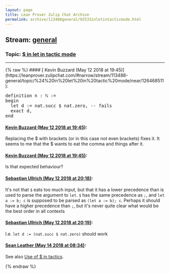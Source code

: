 ```yaml
---
layout: page
title: Lean Prover Zulip Chat Archive 
permalink: archive/113488general/92533inletintacticmode.html
---
```


## Stream: [general](https://leanprover-community.github.io/archive/113488general/index.html)
### Topic: [$ in let in tactic mode](https://leanprover-community.github.io/archive/113488general/92533inletintacticmode.html)

---

<base href="https://leanprover.zulipchat.com">
{% raw %}
#### [ Kevin Buzzard (May 12 2018 at 19:45)](https://leanprover.zulipchat.com/#narrow/stream/113488-general/topic/%24%20in%20let%20in%20tactic%20mode/near/126468511):
<div class="codehilite"><pre><span></span><span class="kn">definition</span> <span class="n">n</span> <span class="o">:</span> <span class="bp">ℕ</span> <span class="o">:=</span>
<span class="k">begin</span>
  <span class="k">let</span> <span class="n">d</span> <span class="o">:=</span> <span class="n">nat</span><span class="bp">.</span><span class="n">succ</span> <span class="err">$</span> <span class="n">nat</span><span class="bp">.</span><span class="n">zero</span><span class="o">,</span> <span class="c1">-- fails</span>
  <span class="n">exact</span> <span class="n">d</span><span class="o">,</span>
<span class="kn">end</span>
</pre></div>

#### [ Kevin Buzzard (May 12 2018 at 19:45)](https://leanprover.zulipchat.com/#narrow/stream/113488-general/topic/%24%20in%20let%20in%20tactic%20mode/near/126468513):
<p>Replacing the $ with brackets (or in this case not even brackets) fixes it. It seems to me that the $ wants to eat the comma and things after it.</p>

#### [ Kevin Buzzard (May 12 2018 at 19:45)](https://leanprover.zulipchat.com/#narrow/stream/113488-general/topic/%24%20in%20let%20in%20tactic%20mode/near/126468514):
<p>Is that expected behaviour?</p>

#### [ Sebastian Ullrich (May 12 2018 at 20:18)](https://leanprover.zulipchat.com/#narrow/stream/113488-general/topic/%24%20in%20let%20in%20tactic%20mode/near/126469412):
<p>It's not that <code>$</code> eats too much input, but that it has a lower precedence than is used to parse the argument to <code>let</code>. <code>$</code> has the same precedence as <code>;</code>, and <code>let a := b; c</code> is supposed to be parsed as <code>(let a := b); c</code>. Perhaps it should have a higher precedence than <code>;</code>, but it's never quite clear what would be the best order in all contexts</p>

#### [ Sebastian Ullrich (May 12 2018 at 20:19)](https://leanprover.zulipchat.com/#narrow/stream/113488-general/topic/%24%20in%20let%20in%20tactic%20mode/near/126469413):
<p>I.e. <code>let d := (nat.succ $ nat.zero)</code> should work</p>

#### [ Sean Leather (May 14 2018 at 08:34)](https://leanprover.zulipchat.com/#narrow/stream/113488-general/topic/%24%20in%20let%20in%20tactic%20mode/near/126524735):
<p>See also <a href="https://groups.google.com/d/msg/lean-user/B5tG4xj4xHc/6z8Ipx1pBQAJ" target="_blank" title="https://groups.google.com/d/msg/lean-user/B5tG4xj4xHc/6z8Ipx1pBQAJ">Use of $ in tactics</a>.</p>


{% endraw %}
